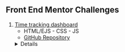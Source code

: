 ## Front End Mentor Challenges

1. [Time tracking dashboard](https://github.com/GuirecTalmo/time-tracking-dashboard)
     - HTML/EJS - CSS - JS
    - [GitHub Repository](https://github.com/GuirecTalmo/time-tracking-dashboard/tree/main/public)
    <details>
    <img src="./design/desktop-design.jpg"/>
    </details>
